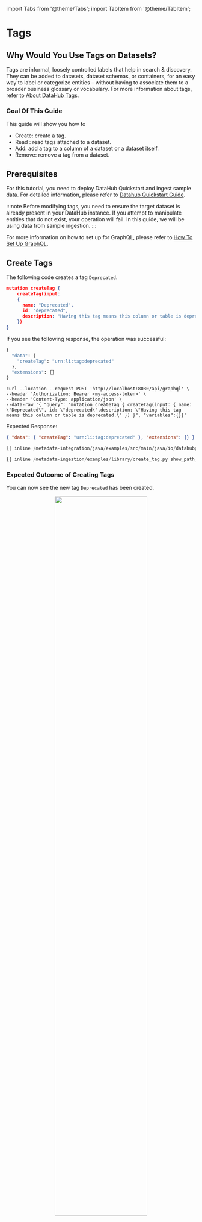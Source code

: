 import Tabs from '@theme/Tabs';
import TabItem from '@theme/TabItem';

# Tags

## Why Would You Use Tags on Datasets?

Tags are informal, loosely controlled labels that help in search & discovery. They can be added to datasets, dataset schemas, or containers, for an easy way to label or categorize entities – without having to associate them to a broader business glossary or vocabulary.
For more information about tags, refer to [About DataHub Tags](/docs/tags.md).

### Goal Of This Guide

This guide will show you how to

- Create: create a tag.
- Read : read tags attached to a dataset.
- Add: add a tag to a column of a dataset or a dataset itself.
- Remove: remove a tag from a dataset.

## Prerequisites

For this tutorial, you need to deploy DataHub Quickstart and ingest sample data.
For detailed information, please refer to [Datahub Quickstart Guide](/docs/quickstart.md).

:::note
Before modifying tags, you need to ensure the target dataset is already present in your DataHub instance.
If you attempt to manipulate entities that do not exist, your operation will fail.
In this guide, we will be using data from sample ingestion.
:::

For more information on how to set up for GraphQL, please refer to [How To Set Up GraphQL](/docs/api/graphql/how-to-set-up-graphql.md).

## Create Tags

The following code creates a tag `Deprecated`.

<Tabs>
<TabItem value="graphql" label="GraphQL" default>

```json
mutation createTag {
    createTag(input:
    {
      name: "Deprecated",
      id: "deprecated",
      description: "Having this tag means this column or table is deprecated."
    })
}
```

If you see the following response, the operation was successful:

```python
{
  "data": {
    "createTag": "urn:li:tag:deprecated"
  },
  "extensions": {}
}
```

</TabItem>

<TabItem value="curl" label="Curl">

```shell
curl --location --request POST 'http://localhost:8080/api/graphql' \
--header 'Authorization: Bearer <my-access-token>' \
--header 'Content-Type: application/json' \
--data-raw '{ "query": "mutation createTag { createTag(input: { name: \"Deprecated\", id: \"deprecated\",description: \"Having this tag means this column or table is deprecated.\" }) }", "variables":{}}'
```

Expected Response:

```json
{ "data": { "createTag": "urn:li:tag:deprecated" }, "extensions": {} }
```

</TabItem>

<TabItem value="java" label="Java">

```java
{{ inline /metadata-integration/java/examples/src/main/java/io/datahubproject/examples/TagCreate.java show_path_as_comment }}
```

</TabItem>

<TabItem value="python" label="Python">

```python
{{ inline /metadata-ingestion/examples/library/create_tag.py show_path_as_comment }}
```

</TabItem>
</Tabs>

### Expected Outcome of Creating Tags

You can now see the new tag `Deprecated` has been created.

<p align="center">
  <img width="70%"  src="https://raw.githubusercontent.com/datahub-project/static-assets/main/imgs/apis/tutorials/tag-created.png"/>
</p>

We can also verify this operation by programmatically searching `Deprecated` tag after running this code using the `datahub` cli.

```shell
datahub get --urn "urn:li:tag:deprecated" --aspect tagProperties

{
  "tagProperties": {
    "description": "Having this tag means this column or table is deprecated.",
    "name": "Deprecated"
  }
}
```

## Read Tags

<Tabs>
<TabItem value="graphql" label="GraphQL" default>

```json
query {
  dataset(urn: "urn:li:dataset:(urn:li:dataPlatform:hive,SampleHiveDataset,PROD)") {
    tags {
      tags {
        tag {
          name
          urn
        	properties {
        	  description
        	  colorHex
        	}
        }
      }
    }
  }
}
```

If you see the following response, the operation was successful:

```python
{
  "data": {
    "dataset": {
      "tags": {
        "tags": [
          {
            "tag": {
              "name": "Legacy",
              "urn": "urn:li:tag:Legacy",
              "properties": {
                "description": "Indicates the dataset is no longer supported",
                "colorHex": null,
                "name": "Legacy"
              }
            }
          }
        ]
      }
    }
  },
  "extensions": {}
}
```

</TabItem>
<TabItem value="curl" label="Curl">

```shell
curl --location --request POST 'http://localhost:8080/api/graphql' \
--header 'Authorization: Bearer <my-access-token>' \
--header 'Content-Type: application/json' \
--data-raw '{ "query": "{dataset(urn: \"urn:li:dataset:(urn:li:dataPlatform:hive,SampleHiveDataset,PROD)\") {tags {tags {tag {name urn properties { description colorHex } } } } } }", "variables":{}}'
```

Expected Response:

```json
{
  "data": {
    "dataset": {
      "tags": {
        "tags": [
          {
            "tag": {
              "name": "Legacy",
              "urn": "urn:li:tag:Legacy",
              "properties": {
                "description": "Indicates the dataset is no longer supported",
                "colorHex": null
              }
            }
          }
        ]
      }
    }
  },
  "extensions": {}
}
```

</TabItem>
<TabItem value="python" label="Python">

```python
{{ inline /metadata-ingestion/examples/library/dataset_query_tags.py show_path_as_comment }}
```

</TabItem>
</Tabs>

## Add Tags

### Add Tags to a dataset

The following code shows you how can add tags to a dataset.
In the following code, we add a tag `Deprecated` to a dataset named `fct_users_created`.

<Tabs>
<TabItem value="graphql" label="GraphQL" default>

```json
mutation addTags {
    addTags(
      input: {
        tagUrns: ["urn:li:tag:deprecated"],
        resourceUrn: "urn:li:dataset:(urn:li:dataPlatform:hive,fct_users_created,PROD)",
      }
    )
}
```

If you see the following response, the operation was successful:

```python
{
  "data": {
    "addTags": true
  },
  "extensions": {}
}
```

</TabItem>
<TabItem value="curl" label="Curl">

```shell
curl --location --request POST 'http://localhost:8080/api/graphql' \
--header 'Authorization: Bearer <my-access-token>' \
--header 'Content-Type: application/json' \
--data-raw '{ "query": "mutation addTags { addTags(input: { tagUrns: [\"urn:li:tag:deprecated\"], resourceUrn: \"urn:li:dataset:(urn:li:dataPlatform:hive,fct_users_created,PROD)\" }) }", "variables":{}}'
```

Expected Response:

```json
{ "data": { "addTags": true }, "extensions": {} }
```

</TabItem>
<TabItem value="python" label="Python">

```python
{{ inline /metadata-ingestion/examples/library/dataset_remove_tag_execute_graphql.py show_path_as_comment }}
```

</TabItem>
</Tabs>

### Add Tags to a Column of a dataset

In the example below `subResource` is `fieldPath` in the schema.

<Tabs>
<TabItem value="graphql" label="GraphQL">

```json
mutation addTags {
    addTags(
      input: {
        tagUrns: ["urn:li:tag:deprecated"],
        resourceUrn: "urn:li:dataset:(urn:li:dataPlatform:hive,fct_users_created,PROD)",
        subResourceType:DATASET_FIELD,
        subResource:"user_name"})
}
```

</TabItem>
<TabItem value="curl" label="Curl">

```shell
curl --location --request POST 'http://localhost:8080/api/graphql' \
--header 'Authorization: Bearer <my-access-token>' \
--header 'Content-Type: application/json' \
--data-raw '{ "query": "mutation addTags { addTags(input: { tagUrns: [\"urn:li:tag:deprecated\"], resourceUrn: \"urn:li:dataset:(urn:li:dataPlatform:hive,fct_users_created,PROD)\", subResourceType: DATASET_FIELD, subResource: \"user_name\" }) }", "variables":{}}'
```

Expected Response:

```json
{ "data": { "addTags": true }, "extensions": {} }
```

</TabItem>
<TabItem value="python" label="Python">

```python
{{ inline /metadata-ingestion/examples/library/dataset_add_column_tag.py show_path_as_comment }}
```

</TabItem>
</Tabs>

### Expected Outcome of Adding Tags

You can now see `Deprecated` tag has been added to `user_name` column.

<p align="center">
  <img width="70%"  src="https://raw.githubusercontent.com/datahub-project/static-assets/main/imgs/apis/tutorials/tag-added.png"/>
</p>

We can also verify this operation programmatically by checking the `globalTags` aspect using the `datahub` cli.

```shell
datahub get --urn "urn:li:dataset:(urn:li:dataPlatform:hive,fct_users_created,PROD)" --aspect globalTags

```

## Remove Tags

The following code remove a tag from a dataset.
After running this code, `Deprecated` tag will be removed from a `user_name` column.

<Tabs>
<TabItem value="graphql" label="GraphQL" default>

```json
mutation removeTag {
    removeTag(
      input: {
        tagUrn: "urn:li:tag:deprecated",
        resourceUrn: "urn:li:dataset:(urn:li:dataPlatform:hive,fct_users_created,PROD)",
        subResourceType:DATASET_FIELD,
        subResource:"user_name"})
}
```

</TabItem>
<TabItem value="curl" label="Curl">

```shell
curl --location --request POST 'http://localhost:8080/api/graphql' \
--header 'Authorization: Bearer <my-access-token>' \
--header 'Content-Type: application/json' \
--data-raw '{ "query": "mutation removeTag { removeTag(input: { tagUrn: \"urn:li:tag:deprecated\", resourceUrn: \"urn:li:dataset:(urn:li:dataPlatform:hive,fct_users_created,PROD)\" }) }", "variables":{}}'
```

</TabItem>
<TabItem value="python" label="Python">

```python
{{ inline /metadata-ingestion/examples/library/dataset_remove_tag_execute_graphql.py show_path_as_comment }}
```

</TabItem>
</Tabs>

### Expected Outcome of Removing Tags

You can now see `Deprecated` tag has been removed to `user_name` column.

<p align="center">
  <img width="70%"  src="https://raw.githubusercontent.com/datahub-project/static-assets/main/imgs/apis/tutorials/tag-removed.png"/>
</p>

We can also verify this operation programmatically by checking the `gloablTags` aspect using the `datahub` cli.

```shell
datahub get --urn "urn:li:dataset:(urn:li:dataPlatform:hive,fct_users_created,PROD)" --aspect globalTags

{
  "globalTags": {
    "tags": []
  }
}
```
